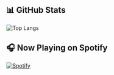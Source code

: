 ## 📊 GitHub Stats

![Top Langs](https://github-readme-stats.vercel.app/api/top-langs/?username=m1orez&layout=compact&theme=tokyonight)


## 🎧 Now Playing on Spotify

[![Spotify](https://spotify-github-profile.vercel.app/api/view?uid=paulinewalhout&cover_image=true&theme=novatorem&bar_color=53b14f&bar_color_cover=false)](https://open.spotify.com/user/paulinewalhout)
